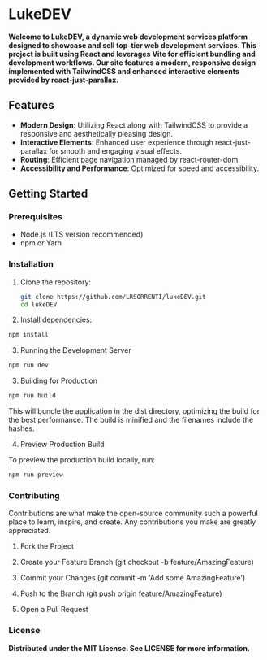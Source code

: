 # LukeDEV

**Welcome to LukeDEV, a dynamic web development services platform designed to showcase and sell top-tier web development services. This project is built using React and leverages Vite for efficient bundling and development workflows. Our site features a modern, responsive design implemented with TailwindCSS and enhanced interactive elements provided by react-just-parallax.**

## Features

- **Modern Design**: Utilizing React along with TailwindCSS to provide a responsive and aesthetically pleasing design.
- **Interactive Elements**: Enhanced user experience through react-just-parallax for smooth and engaging visual effects.
- **Routing**: Efficient page navigation managed by react-router-dom.
- **Accessibility and Performance**: Optimized for speed and accessibility.

## Getting Started

### Prerequisites

- Node.js (LTS version recommended)
- npm or Yarn

### Installation

1. Clone the repository:
   ```bash
   git clone https://github.com/LRSORRENTI/lukeDEV.git
   cd lukeDEV
   ```

2. Install dependencies:
```bash
npm install
```

3. Running the Development Server
```bash
npm run dev
```

3. Building for Production
```bash
npm run build
```

This will bundle the application in the dist directory, optimizing the build for the best performance. The build is minified and the filenames include the hashes.

4. Preview Production Build

To preview the production build locally, run:
```bash
npm run preview
```

### Contributing

Contributions are what make the open-source community such a powerful place to learn, inspire, and create. Any contributions you make are greatly appreciated.

1. Fork the Project

2. Create your Feature Branch (git checkout -b feature/AmazingFeature)

3. Commit your Changes (git commit -m 'Add some AmazingFeature')

4. Push to the Branch (git push origin feature/AmazingFeature)

5. Open a Pull Request

### License

**Distributed under the MIT License. See LICENSE for more information.**